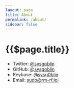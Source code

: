```yaml
---
layout: page
title: About
permalink: /about/
sidebar: false
---
```


# {{$page.title}}

- Twitter: [@sysgoblin](https://twitter.com/sysgoblin)
- GitHub: [@sysgoblin](https://github.com/sysgoblin)
- Keybase: [@sysg0blin](https://keybase.io/sysg0blin)
- Email: [sudo@rm-rf.lol](mailto:sudo@rm-rf.lol)
